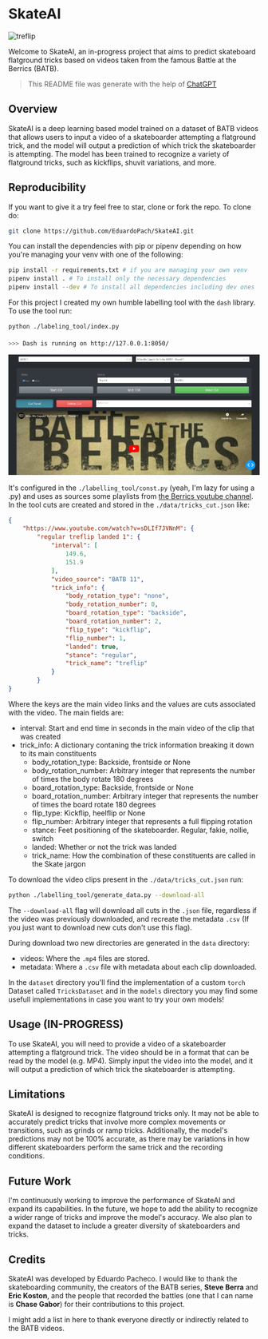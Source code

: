 # SkateAI

![treflip](./others/00001.gif)


Welcome to SkateAI, an in-progress project that aims to predict skateboard flatground tricks based on videos taken from the famous Battle at the Berrics (BATB).


> This README file was generate with the help of [ChatGPT](https://chat.openai.com/chat)

## Overview

SkateAI is a deep learning based model trained on a dataset of BATB videos that allows users to input a video of a skateboarder attempting a flatground trick, and the model will output a prediction of which trick the skateboarder is attempting. The model has been trained to recognize a variety of flatground tricks, such as kickflips, shuvit variations, and more.

## Reproducibility

If you want to give it a try feel free to star, clone or fork the repo. To clone do:

```bash
git clone https://github.com/EduardoPach/SkateAI.git
```

You can install the dependencies with pip or pipenv depending on how you're managing your venv with one of the following:

```bash
pip install -r requirements.txt # if you are managing your own venv
pipenv install . # To install only the necessary dependencies
pipenv install --dev # To install all dependencies including dev ones
```

For this project I created my own humble labelling tool with the `dash` library. To use the tool run:

```bash
python ./labeling_tool/index.py

>>> Dash is running on http://127.0.0.1:8050/
```
![labelling_tool](./others/labelling_tool.png)


It's configured in the `./labelling_tool/const.py` (yeah, I'm lazy for using a .py) and uses as sources some playlists from [the Berrics youtube channel](https://www.youtube.com/@berrics/featured). In the tool cuts are created and stored in the `./data/tricks_cut.json` like: 

```json
{
    "https://www.youtube.com/watch?v=sDLIf7JVNnM": {
        "regular treflip landed 1": {
            "interval": [
                149.6,
                151.9
            ],
            "video_source": "BATB 11",
            "trick_info": {
                "body_rotation_type": "none",
                "body_rotation_number": 0,
                "board_rotation_type": "backside",
                "board_rotation_number": 2,
                "flip_type": "kickflip",
                "flip_number": 1,
                "landed": true,
                "stance": "regular",
                "trick_name": "treflip"
            }
        }
}

```

Where the keys are the main video links and the values are cuts associated with the video. The main fields are:

- interval: Start and end time in seconds in the main video of the clip that was created
- trick_info: A dictionary contaning the trick information breaking it down to its main constituents
  - body_rotation_type: Backside, frontside or None
  - body_rotation_number: Arbitrary integer that represents the number of times the body rotate 180 degrees
  - board_rotation_type: Backside, frontside or None
  - board_rotation_number: Arbitrary integer that represents the number of times the board rotate 180 degrees
  - flip_type: Kickflip, heelflip or None
  - flip_number: Arbitrary integer that represents a full flipping rotation
  - stance: Feet positioning of the skateboarder. Regular, fakie, nollie, switch
  - landed: Whether or not the trick was landed
  - trick_name: How the combination of these constituents are called in the Skate jargon


To download the video clips present in the `./data/tricks_cut.json` run:

```bash
python ./labelling_tool/generate_data.py --download-all
```

The `--download-all` flag will download all cuts in the `.json` file, regardless if the video was previously downloaded, and recreate the metadata `.csv` (If you just want to download new cuts don't use this flag).

During download two new directories are generated in the `data` directory:
- videos: Where the `.mp4` files are stored.
- metadata: Where a `.csv` file with metadata about each clip downloaded.

In the `dataset` directory you'll find the implementation of a custom `torch` Dataset called `TricksDataset` and in the `models` directory you may find some usefull implementations in case you want to try your own models! 

## Usage (IN-PROGRESS)

To use SkateAI, you will need to provide a video of a skateboarder attempting a flatground trick. The video should be in a format that can be read by the model (e.g. MP4). Simply input the video into the model, and it will output a prediction of which trick the skateboarder is attempting.

## Limitations

SkateAI is designed to recognize flatground tricks only. It may not be able to accurately predict tricks that involve more complex movements or transitions, such as grinds or ramp tricks. Additionally, the model's predictions may not be 100% accurate, as there may be variations in how different skateboarders perform the same trick and the recording conditions.

## Future Work

I'm continuously working to improve the performance of SkateAI and expand its capabilities. In the future, we hope to add the ability to recognize a wider range of tricks and improve the model's accuracy. We also plan to expand the dataset to include a greater diversity of skateboarders and tricks.

## Credits

SkateAI was developed by Eduardo Pacheco. I would like to thank the skateboarding community, the creators of the BATB series, **Steve Berra** and **Eric Koston**, and the people that recorded the battles (one that I can name is **Chase Gabor**) for their contributions to this project.

I might add a list in here to thank everyone directly or indirectly related to the BATB videos.


